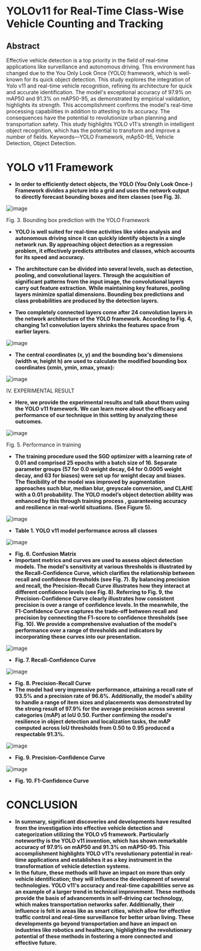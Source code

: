 # YOLOv11 for Real-Time Class-Wise Vehicle Counting and Tracking
## Abstract
Effective vehicle detection is a top priority in the field of real-time applications like surveillance and autonomous driving. This environment has changed due to the You Only Look Once (YOLO) framework, which is well-known for its quick object detection. This study explores the integration of Yolo v11 and real-time vehicle recognition, refining its architecture for quick and accurate identification. The model's exceptional accuracy of 97.9% on mAP50 and 91.3% on mAP50-95, as demonstrated by empirical validation, highlights its strength. This accomplishment confirms the model's real-time processing capabilities in addition to attesting to its accuracy. The consequences have the potential to revolutionize urban planning and transportation safety. This study highlights YOLO v11's strength in intelligent object recognition, which has the potential to transform and improve a number of fields.
Keywords—YOLO Framework, mAp50-95, Vehicle Detection, Object Detection.
# YOLO v11 Framework
- **In order to efficiently detect objects, the YOLO (You Only Look Once-) Framework divides a picture into a grid and uses the network output to directly forecast bounding boxes and item classes (see Fig. 3).**

 ![image](https://github.com/user-attachments/assets/cfe1c0cb-351d-42a5-a877-010b60845d50)

Fig. 3. Bounding box prediction with the YOLO Framework


- **YOLO is well suited for real-time activities like video analysis and autonomous driving since it can quickly identify objects in a single network run. By approaching object detection as a regression problem, it effectively predicts attributes and classes, which accounts for its speed and accuracy.**

- **The architecture can be divided into several levels, such as detection, pooling, and convolutional layers. Through the acquisition of significant patterns from the input image, the convolutional layers carry out feature extraction. While maintaining key features, pooling layers minimize spatial dimensions. Bounding box predictions and class probabilities are produced by the detection layers.**
- **Two completely connected layers come after 24 convolution layers in the network architecture of the YOLO framework. According to Fig. 4, changing 1x1 convolution layers shrinks the features space from earlier layers.**

 ![image](https://github.com/user-attachments/assets/06783deb-3ac2-4861-881d-011df2562453)
- **The central coordinates (x, y) and the bounding box's dimensions (width w, height h) are used to calculate the modified bounding box coordinates (xmin, ymin, xmax, ymax):**

![image](https://github.com/user-attachments/assets/51b1ee80-c9ce-43a3-945c-c3b85f1b031f)

IV. EXPERIMENTAL RESULT
- **Here, we provide the experimental results and talk about them using the YOLO v11 framework. We can learn more about the efficacy and performance of our technique in this setting by analyzing these outcomes.**

![image](https://github.com/user-attachments/assets/4a2a917b-55b9-40f1-b5c0-fae4b6e7f313)

Fig. 5. Performance in training

- **The training procedure used the SGD optimizer with a learning rate of 0.01 and comprised 25 epochs with a batch size of 16. Separate parameter groups (57 for 0.0 weight decay, 64 for 0.0005 weight decay, and 63 for biases) were set up for weight decay and biases. The flexibility of the model was improved by augmentation approaches such blur, median blur, greyscale conversion, and CLAHE with a 0.01 probability. The YOLO model’s object detection ability was enhanced by this through training process , guaranteeing accuracy and resilience in real-world situations. (See Figure 5).**

![image](https://github.com/user-attachments/assets/9990f217-3c5c-4747-aee1-b926dc3d52b5)
- **Table 1. YOLO v11 model performance across all classes**

![image](https://github.com/user-attachments/assets/ff66954e-830a-4ca6-83e7-aa1b18a43eec)
- **Fig. 6. Confusion Matrix**
- **Important metrics and curves are used to assess object detection models. The model's sensitivity at various thresholds is illustrated by the Recall-Confidence Curve, which clarifies the relationship between recall and confidence thresholds (see Fig. 7). By balancing precision and recall, the Precision-Recall Curve illustrates how they interact at different confidence levels (see Fig. 8). Referring to Fig. 9, the Precision-Confidence Curve clearly illustrates how consistent precision is over a range of confidence levels. In the meanwhile, the F1-Confidence Curve captures the trade-off between recall and precision by connecting the F1-score to confidence thresholds (see Fig. 10). We provide a comprehensive evaluation of the model's performance over a range of thresholds and indicators by incorporating these curves into our presentation.**

![image](https://github.com/user-attachments/assets/51333f3f-a85c-4b5f-9131-79f724c850bd)

- **Fig. 7. Recall-Confidence Curve**

![image](https://github.com/user-attachments/assets/2432c97c-7f1f-4659-8bc2-83104e343cdb)

- **Fig. 8. Precision-Recall Curve**
- **The model had very impressive performance, attaining a recall rate of 93.5% and a precision rate of 96.6%. Additionally, the model's ability to handle a range of item sizes and placements was demonstrated by the strong result of 97.9% for the average precision across several categories (mAP) at IoU 0.50. Further confirming the model's resilience in object detection and localization tasks, the mAP computed across IoU thresholds from 0.50 to 0.95 produced a respectable 91.3%.**

![image](https://github.com/user-attachments/assets/b406363e-44c4-447d-9cd9-913e26701e9f)

- **Fig. 9. Precision-Confidence Curve**

![image](https://github.com/user-attachments/assets/97537762-8b6a-4edb-bfdd-f138ce16f5b5)

- **Fig. 10. F1-Confidence Curve**
# CONCLUSION

- **In summary, significant discoveries and developments have resulted from the investigation into effective vehicle detection and categorization utilizing the YOLO v5 framework. Particularly noteworthy is the YOLO v11 invention, which has shown remarkable accuracy of 97.9% on mAP50 and 91.3% on mAP50-95. This accomplishment highlights YOLO v11's revolutionary potential in real-time applications and establishes it as a key instrument in the transformation of vehicle detection systems.**
- **In the future, these methods will have an impact on more than only vehicle identification; they will influence the development of several technologies. YOLO v11's accuracy and real-time capabilities serve as an example of a larger trend in technical improvement. These methods provide the basis of advancements in self-driving car technology, which makes transportation networks safer. Additionally, their influence is felt in areas like as smart cities, which allow for effective traffic control and real-time surveillance for better urban living. These developments go beyond transportation and have an impact on industries like robotics and healthcare, highlighting the revolutionary potential of these methods in fostering a more connected and effective future.**
